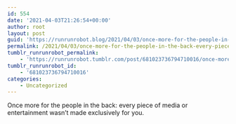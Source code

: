 ```yaml
---
id: 554
date: '2021-04-03T21:26:54+00:00'
author: root
layout: post
guid: 'https://runrunrobot.blog/2021/04/03/once-more-for-the-people-in-the-back-every-piece/'
permalink: /2021/04/03/once-more-for-the-people-in-the-back-every-piece/
tumblr_runrunrobot_permalink:
    - 'https://runrunrobot.tumblr.com/post/681023736794710016/once-more-for-the-people-in-the-back-every-piece'
tumblr_runrunrobot_id:
    - '681023736794710016'
categories:
    - Uncategorized
---
```


Once more for the people in the back: every piece of media or entertainment wasn’t made exclusively for you.